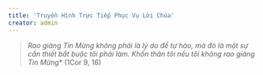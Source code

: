 ```yaml
---
title: 'Truyền Hình Trực Tiếp Phục Vụ Lời Chúa'
creator: admin
---
```


> *Rao giảng Tin Mừng không phải là lý do để tự hào, mà đó là một sự cần thiết bắt buộc tôi phải làm. Khốn thân tôi nếu tôi không rao giảng Tin Mừng** (1Cor 9, 16)